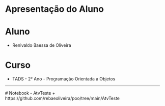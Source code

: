 # Apresentação do Aluno
# Aluno
+ Renivaldo Baessa de Oliveira
# Curso
+ TADS - 2° Ano - Programação Orientada a Objetos
<hr>
# Notebook - AtvTeste
+ https://github.com/rebaeoliveira/poo/tree/main/AtvTeste
